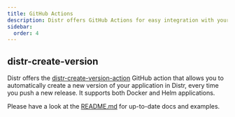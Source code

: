 ```yaml
---
title: GitHub Actions
description: Distr offers GitHub Actions for easy integration with your CI/CD pipeline.
sidebar:
  order: 4
---
```


## distr-create-version

Distr offers the [distr-create-version-action](https://github.com/glasskube/distr-create-version-action) GitHub action that allows you to automatically create a new version of your application in Distr, every time you push a new release.
It supports both Docker and Helm applications.

Please have a look at the [README.md](https://github.com/glasskube/distr-create-version-action/blob/main/README.md) for up-to-date docs and examples.
